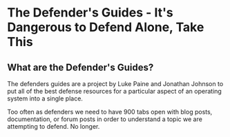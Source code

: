 # The Defender's Guides - It's Dangerous to Defend Alone, Take This

## What are the Defender's Guides?
The defenders guides are a project by Luke Paine and Jonathan Johnson to put all of the best defense resources for a particular aspect of an operating system into a single place.

Too often as defenders we need to have 900 tabs open with blog posts, documentation, or forum posts in order to understand a topic we are attempting to defend. No longer.

